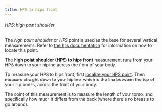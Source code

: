 ```yaml
---
title: HPS to hips front
---
```


<Note>

###### HPS: high point shoulder

The *high point shoulder* or *HPS* point is used as the base for several vertical measurements.
Refer to [the hps documentation](/docs/measurements/hps/) for information on how to locate this point.

</Note>

The **high point shoulder (HPS) to hips front** measurement runs from your HPS down to your hipline across the front of your body.

Tp measure your HPS to hips front, first [localize your HPS point](/docs/measurements/hps/). Then measure straight down to your hipline, which is the line between the top of your hip bones, across the front of your body.

The point of this measurement is to measure the length of your torso, and specifically how much it differs from the back (where there's no breasts to go around).  
